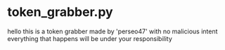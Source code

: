 # token_grabber.py
hello this is a token grabber made by 'perseo47' with no malicious intent everything that happens will be under your responsibility
